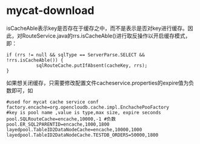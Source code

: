 # mycat-download
 isCacheAble表示key是否存在于缓存之中，而不是表示是否对key进行缓存。因此，对RouteService.java的rrs.isCacheAble()进行取反操作以开启缓存模式，即：
 ```shell
 if (rrs != null && sqlType == ServerParse.SELECT && !rrs.isCacheAble()) {
			sqlRouteCache.putIfAbsent(cacheKey, rrs);
}
```
如果想关闭缓存，只需要修改配置文件cacheservice.properties的expire值为负数即可，如
```shell
#used for mycat cache service conf
factory.encache=org.opencloudb.cache.impl.EnchachePooFactory
#key is pool name ,value is type,max size, expire seconds
pool.SQLRouteCache=encache,10000,-1 #负数
pool.ER_SQL2PARENTID=encache,1000,1800
layedpool.TableID2DataNodeCache=encache,10000,1000
layedpool.TableID2DataNodeCache.TESTDB_ORDERS=50000,1800
```